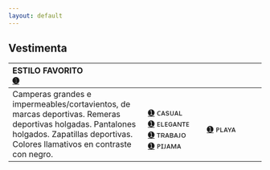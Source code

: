 ```yaml
---
layout: default
---
```

## Vestimenta

| ESTILO FAVORITO<br>[➊](https://sta.sh/21g4am29a467?edit=1) | | |
|:-------------|:------------------|:------|
|Camperas grandes e impermeables/cortavientos, de marcas deportivas. Remeras deportivas holgadas. Pantalones holgados. Zapatillas deportivas. Colores llamativos en contraste con negro. |&nbsp;&nbsp;&nbsp;&nbsp;&nbsp;&nbsp;&nbsp;&nbsp;&nbsp;&nbsp;&nbsp;&nbsp;&nbsp;&nbsp;&nbsp;&nbsp;&nbsp;&nbsp;&nbsp;&nbsp;&nbsp;&nbsp;&nbsp; [➊](https://sta.sh/21mh5fc77b29?edit=1) ᴄᴀsᴜᴀʟ  <br> [➊](https://sta.sh/221nbs0fu43d?edit=1) ᴇʟᴇɢᴀɴᴛᴇ  <br>[➊](https://sta.sh/221uj224uvfq?edit=1) ᴛʀᴀʙᴀᴊᴏ <br>[➊](https://sta.sh/2yuzx76oawf?edit=1) ᴘɪᴊᴀᴍᴀ  |&nbsp;&nbsp;&nbsp;&nbsp;&nbsp;&nbsp;&nbsp;&nbsp;&nbsp;&nbsp;&nbsp;&nbsp;&nbsp;&nbsp;&nbsp;&nbsp;&nbsp;&nbsp;&nbsp;&nbsp;&nbsp;&nbsp;&nbsp; [➊](https://sta.sh/21jep4njgmhq?edit=1) ᴘʟᴀʏᴀ| | |





